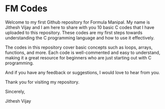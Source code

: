 # FM Codes
Welcome to my first Github repository for Formula Manipal. My name is Jithesh Vijay and I am here to share with you 10 basic C codes that I have uploaded to this repository. These codes are my first steps towards understanding the C programming language and how to use it effectively.

The codes in this repository cover basic concepts such as loops, arrays, functions, and more. Each code is well-commented and easy to understand, making it a great resource for beginners who are just starting out with C programming.

And if you have any feedback or suggestions, I would love to hear from you.

Thank you for visiting my repository.


Sincerely,


Jithesh Vijay
